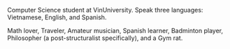 Computer Science student at VinUniversity. Speak three languages: Vietnamese, English, and Spanish.

Math lover, Traveler, Amateur musician, Spanish learner, Badminton player, Philosopher (a post-structuralist specifically), and a Gym rat.

<!--
**ldnam/ldnam** is a ✨ _special_ ✨ repository because its `README.md` (this file) appears on your GitHub profile.

Here are some ideas to get you started:

- 🔭 I’m currently working on ...
- 🌱 I’m currently learning ...
- 👯 I’m looking to collaborate on ...
- 🤔 I’m looking for help with ...
- 💬 Ask me about ...
- 📫 How to reach me: ...
- 😄 Pronouns: ...
- ⚡ Fun fact: ...
-->

